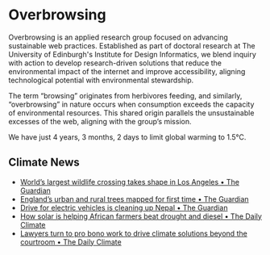 # Overbrowsing

Overbrowsing is an applied research group focused on advancing sustainable web practices. Established as part of doctoral research at The University of Edinburgh's Institute for Design Informatics, we blend inquiry with action to develop research-driven solutions that reduce the environmental impact of the internet and improve accessibility, aligning technological potential with environmental stewardship.

The term “browsing” originates from herbivores feeding, and similarly, “overbrowsing” in nature occurs when consumption exceeds the capacity of environmental resources. This shared origin parallels the unsustainable excesses of the web, aligning with the group’s mission.

<!-- clock-time -->
We have just 4 years, 3 months, 2 days to limit global warming to 1.5°C.
<!-- /clock-time -->

## Climate News
<!-- clock-news -->
- [World’s largest wildlife crossing takes shape in Los Angeles • The Guardian](https://www.theguardian.com/us-news/2025/apr/06/la-wildlife-freeway-crossing )
- [England’s urban and rural trees mapped for first time • The Guardian](https://www.theguardian.com/global-development/2025/apr/04/nepal-kathmandu-health-air-pollution-who-transport-electric-vehicles- )
- [Drive for electric vehicles is cleaning up Nepal • The Guardian](https://www.theguardian.com/global-development/2025/apr/04/nepal-kathmandu-health-air-pollution-who-transport-electric-vehicles- )
- [How solar is helping African farmers beat drought and diesel • The Daily Climate](https://www.theguardian.com/global-development/2025/apr/04/nepal-kathmandu-health-air-pollution-who-transport-electric-vehicles- )
- [Lawyers turn to pro bono work to drive climate solutions beyond the courtroom • The Daily Climate](https://www.dailyclimate.org/lawyers-turn-to-pro-bono-work-to-drive-climate-solutions-beyond-the-courtroom-2671673844.html )
<!-- /clock-news -->
